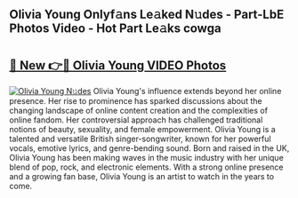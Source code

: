 ## Olivia Young Onlyf𝚊ns Le𝚊ked N𝚞des - Part-LbE Photos Video - Hot Part Le𝚊ks cowga

# <h2><a href="http://ab51658.deff.icu/?id=Olivia+Young">🔗 New 👉🔴 Olivia Young VIDEO Photos</a></h2>

[![Olivia Young N𝚞des](https://i.imgur.com/rIISA9y.gif)](http://ab51658.deff.icu/?id=Olivia+Young)
Olivia Young's influence extends beyond her online presence. Her rise to prominence has sparked discussions about the changing landscape of online content creation and the complexities of online fandom. Her controversial approach has challenged traditional notions of beauty, sexuality, and female empowerment. Olivia Young is a talented and versatile British singer-songwriter, known for her powerful vocals, emotive lyrics, and genre-bending sound. Born and raised in the UK, Olivia Young has been making waves in the music industry with her unique blend of pop, rock, and electronic elements. With a strong online presence and a growing fan base, Olivia Young is an artist to watch in the years to come.
